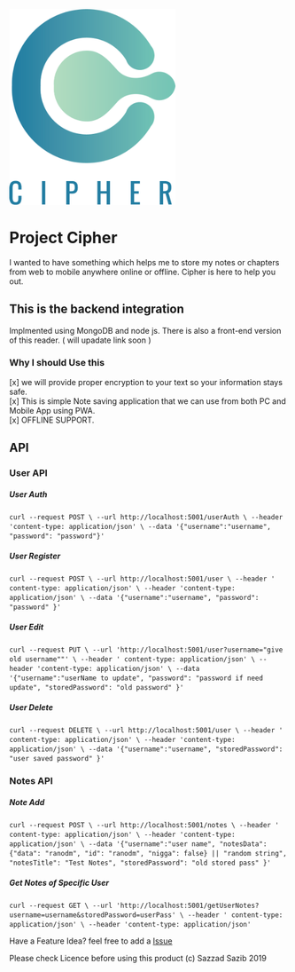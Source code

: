 <img src="public/cipher-logo.png" alt="drawing" width="300"/>
<br/>

# Project Cipher

I wanted to have something which helps me to store my notes or chapters from web to mobile anywhere online or offline.
Cipher is here to help you out.

## This is the backend integration

Implmented using MongoDB and node js. There is also a front-end version of this reader. ( will upadate link soon )

### Why I should Use this

[x] we will provide proper encryption to your text so your information stays safe.<br/>
[x] This is simple Note saving application that we can use from both PC and Mobile App using PWA.<br/>
[x] OFFLINE SUPPORT.<br/>

## API

### User API

##### User Auth

`curl --request POST \ --url http://localhost:5001/userAuth \ --header 'content-type: application/json' \ --data '{"username":"username", "password": "password"}'`

##### User Register

`curl --request POST \ --url http://localhost:5001/user \ --header ' content-type: application/json' \ --header 'content-type: application/json' \ --data '{"username":"username", "password": "password" }'`

##### User Edit

`curl --request PUT \ --url 'http://localhost:5001/user?username="give old username""' \ --header ' content-type: application/json' \ --header 'content-type: application/json' \ --data '{"username":"userName to update", "password": "password if need update", "storedPassword": "old password" }'`

##### User Delete

`curl --request DELETE \ --url http://localhost:5001/user \ --header ' content-type: application/json' \ --header 'content-type: application/json' \ --data '{"username":"username", "storedPassword": "user saved password" }'`

### Notes API

##### Note Add

`curl --request POST \ --url http://localhost:5001/notes \ --header ' content-type: application/json' \ --header 'content-type: application/json' \ --data '{"username":"user name", "notesData": {"data": "ranodm", "id": "ranodm", "nigga": false} || "random string", "notesTitle": "Test Notes", "storedPassword": "old stored pass" }'`

##### Get Notes of Specific User

`curl --request GET \ --url 'http://localhost:5001/getUserNotes?username=username&storedPassword=userPass' \ --header ' content-type: application/json' \ --header 'content-type: application/json'`

Have a Feature Idea? feel free to add a [Issue](https://github.com/sazzadsazib/cipher-be/issues)

Please check Licence before using this product (c) Sazzad Sazib 2019
